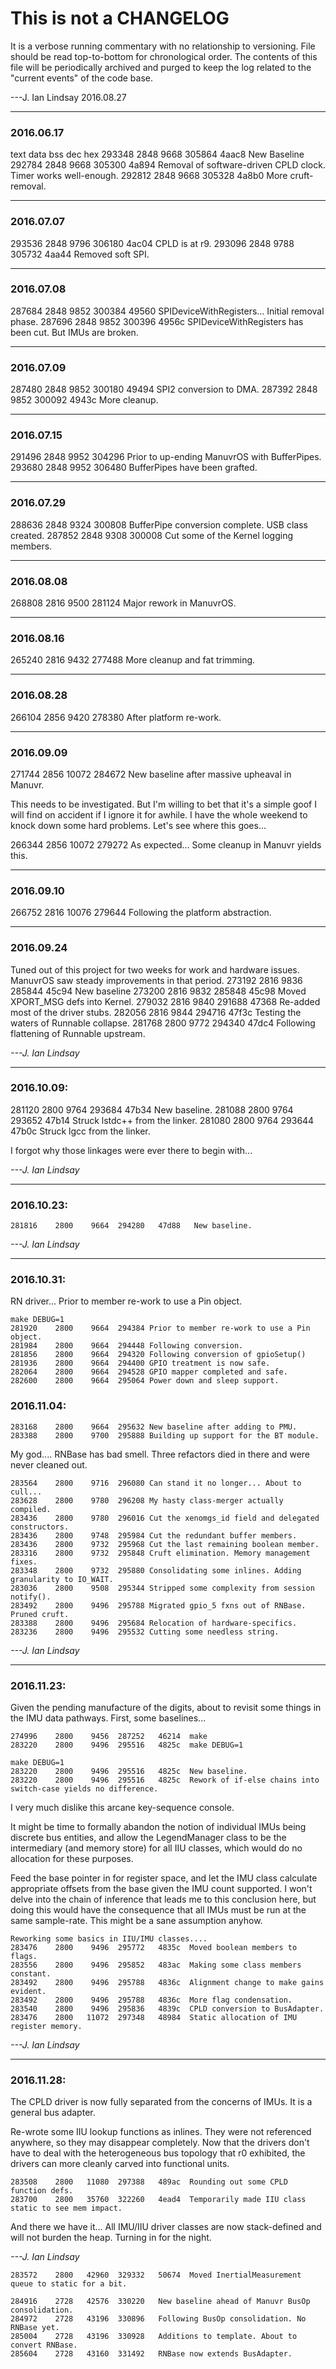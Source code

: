 # This is not a CHANGELOG
It is a verbose running commentary with no relationship to versioning.
File should be read top-to-bottom for chronological order.
The contents of this file will be periodically archived and purged to keep the log related to the "current events" of the code base.

---J. Ian Lindsay 2016.08.27

------

### 2016.06.17

   text    data     bss     dec     hex
 293348    2848    9668  305864   4aac8 New Baseline
 292784    2848    9668  305300   4a894 Removal of software-driven CPLD clock. Timer works well-enough.
 292812    2848    9668  305328   4a8b0 More cruft-removal.

------

### 2016.07.07
 293536    2848    9796  306180   4ac04 CPLD is at r9.
 293096    2848    9788  305732   4aa44 Removed soft SPI.

------

### 2016.07.08
 287684    2848    9852  300384   49560 SPIDeviceWithRegisters... Initial removal phase.
 287696    2848    9852  300396   4956c SPIDeviceWithRegisters has been cut. But IMUs are broken.

------

### 2016.07.09
 287480    2848    9852  300180   49494 SPI2 conversion to DMA.
 287392    2848    9852  300092   4943c More cleanup.

------

### 2016.07.15
 291496    2848    9952  304296   Prior to up-ending ManuvrOS with BufferPipes.
 293680    2848    9952  306480   BufferPipes have been grafted.

------

### 2016.07.29
 288636    2848    9324  300808   BufferPipe conversion complete. USB class created.
 287852    2848    9308  300008   Cut some of the Kernel logging members.

------

### 2016.08.08
 268808    2816    9500  281124   Major rework in ManuvrOS.

------

### 2016.08.16
 265240    2816    9432  277488   More cleanup and fat trimming.

------

### 2016.08.28
 266104    2856    9420  278380   After platform re-work.

------

### 2016.09.09
 271744    2856   10072  284672   New baseline after massive upheaval in Manuvr.

This needs to be investigated. But I'm willing to bet that it's a simple goof I will find on accident if I ignore it for awhile. I have the whole weekend to knock down some hard problems. Let's see where this goes...

 266344    2856   10072  279272   As expected... Some cleanup in Manuvr yields this.

------

### 2016.09.10
   266752    2816   10076  279644   Following the platform abstraction.

------

### 2016.09.24
Tuned out of this project for two weeks for work and hardware issues. ManuvrOS
  saw steady improvements in that period.
  273192    2816    9836  285844   45c94   New baseline
  273200    2816    9832  285848   45c98   Moved XPORT_MSG defs into Kernel.
  279032    2816    9840  291688   47368   Re-added most of the driver stubs.
  282056    2816    9844  294716   47f3c   Testing the waters of Runnable collapse.
  281768    2800    9772  294340   47dc4   Following flattening of Runnable upstream.

_---J. Ian Lindsay_

------

### 2016.10.09:
  281120    2800    9764  293684   47b34   New baseline.
  281088    2800    9764  293652   47b14   Struck lstdc++ from the linker.
  281080    2800    9764  293644   47b0c   Struck lgcc from the linker.

I forgot why those linkages were ever there to begin with...

_---J. Ian Lindsay_

------

### 2016.10.23:

    281816    2800    9664  294280   47d88   New baseline.

_---J. Ian Lindsay_

------

### 2016.10.31:

RN driver... Prior to member re-work to use a Pin object.

    make DEBUG=1
    281920    2800    9664  294384 Prior to member re-work to use a Pin object.
    281984    2800    9664  294448 Following conversion.
    281856    2800    9664  294320 Following conversion of gpioSetup()
    281936    2800    9664  294400 GPIO treatment is now safe.
    282064    2800    9664  294528 GPIO mapper completed and safe.
    282600    2800    9664  295064 Power down and sleep support.

### 2016.11.04:

    283168    2800    9664  295632 New baseline after adding to PMU.
    283388    2800    9700  295888 Building up support for the BT module.

My god.... RNBase has bad smell. Three refactors died in there and were never cleaned out.

    283564    2800    9716  296080 Can stand it no longer... About to cull...
    283628    2800    9780  296208 My hasty class-merger actually compiled.
    283436    2800    9780  296016 Cut the xenomgs_id field and delegated constructors.
    283436    2800    9748  295984 Cut the redundant buffer members.
    283436    2800    9732  295968 Cut the last remaining boolean member.
    283316    2800    9732  295848 Cruft elimination. Memory management fixes.
    283348    2800    9732  295880 Consolidating some inlines. Adding granularity to IO_WAIT.
    283036    2800    9508  295344 Stripped some complexity from session notify().
    283492    2800    9496  295788 Migrated gpio_5 fxns out of RNBase. Pruned cruft.
    283388    2800    9496  295684 Relocation of hardware-specifics.
    283236    2800    9496  295532 Cutting some needless string.

_---J. Ian Lindsay_

------

### 2016.11.23:

Given the pending manufacture of the digits, about to revisit some things in the IMU data pathways. First, some baselines...

    274996    2800    9456  287252   46214  make
    283220    2800    9496  295516   4825c  make DEBUG=1

    make DEBUG=1
    283220    2800    9496  295516   4825c  New baseline.
    283220    2800    9496  295516   4825c  Rework of if-else chains into switch-case yields no difference.

I very much dislike this arcane key-sequence console.

It might be time to formally abandon the notion of individual IMUs being discrete bus entities, and allow the LegendManager class to be the intermediary (and memory store) for all IIU classes, which would do no allocation for these purposes.

Feed the base pointer in for register space, and let the IMU class calculate appropriate offsets from the base given the IMU count supported. I won't delve into the chain of inference that leads me to this conclusion here, but doing this would have the consequence that all IMUs must be run at the same sample-rate. This might be a sane assumption anyhow.

    Reworking some basics in IIU/IMU classes....
    283476    2800    9496  295772   4835c  Moved boolean members to flags.
    283556    2800    9496  295852   483ac  Making some class members constant.
    283492    2800    9496  295788   4836c  Alignment change to make gains evident.
    283492    2800    9496  295788   4836c  More flag condensation.
    283540    2800    9496  295836   4839c  CPLD conversion to BusAdapter.
    283476    2800   11072  297348   48984  Static allocation of IMU register memory.

_---J. Ian Lindsay_

------

### 2016.11.28:

The CPLD driver is now fully separated from the concerns of IMUs. It is a general bus adapter.

Re-wrote some IIU lookup functions as inlines. They were not referenced anywhere, so they may disappear completely. Now that the drivers don't have to deal with the heterogeneous bus topology that r0 exhibited, the drivers can more cleanly carved into functional units.

    283508    2800   11080  297388   489ac  Rounding out some CPLD function defs.
    283700    2800   35760  322260   4ead4  Temporarily made IIU class static to see mem impact.

And there we have it... All IMU/IIU driver classes are now stack-defined and will not burden the heap.
Turning in for the night.

_---J. Ian Lindsay_

    283572    2800   42960  329332   50674  Moved InertialMeasurement queue to static for a bit.

    284916    2728   42576  330220   New baseline ahead of Manuvr BusOp consolidation.
    284972    2728   43196  330896   Following BusOp consolidation. No RNBase yet.
    285004    2728   43196  330928   Additions to template. About to convert RNBase.
    285604    2728   43160  331492   RNBase now extends BusAdapter.
